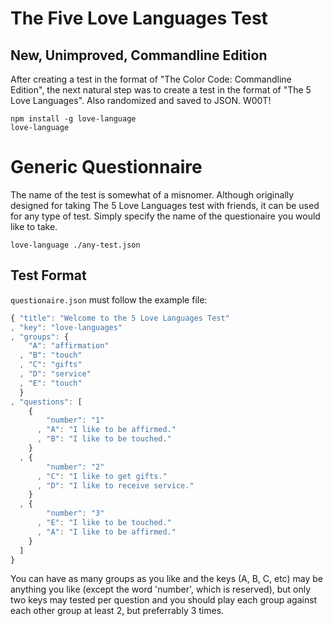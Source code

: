 # The Five Love Languages Test

## New, Unimproved, Commandline Edition

After creating a test in the format of "The Color Code: Commandline Edition",
the next natural step was to create a test in the format of "The 5 Love Languages".
Also randomized and saved to JSON. W00T!

    npm install -g love-language
    love-language

# Generic Questionnaire

The name of the test is somewhat of a misnomer.
Although originally designed for taking The 5 Love Languages test with friends,
it can be used for any type of test.
Simply specify the name of the questionaire you would like to take.

    love-language ./any-test.json

## Test Format

`questionaire.json` must follow the example file:

```javascript
{ "title": "Welcome to the 5 Love Languages Test"
, "key": "love-languages"
, "groups": {
    "A": "affirmation"
  , "B": "touch"
  , "C": "gifts"
  , "D": "service"
  , "E": "touch"
  }
, "questions": [
    {
        "number": "1"
      , "A": "I like to be affirmed."
      , "B": "I like to be touched."
    }
  , {
        "number": "2"
      , "C": "I like to get gifts."
      , "D": "I like to receive service."
    }
  , {
        "number": "3"
      , "E": "I like to be touched."
      , "A": "I like to be affirmed."
    }
  ]
}
```

You can have as many groups as you like and the keys (A, B, C, etc) may be anything you like
(except the word 'number', which is reserved),
but only two keys may tested per question and you should play each group against each other
group at least 2, but preferrably 3 times.
